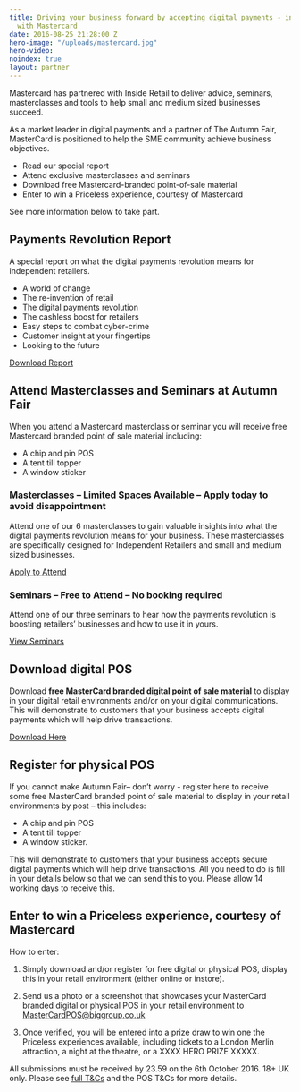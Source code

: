 ```yaml
---
title: Driving your business forward by accepting digital payments - in association
  with Mastercard
date: 2016-08-25 21:28:00 Z
hero-image: "/uploads/mastercard.jpg"
hero-video: 
noindex: true
layout: partner
---
```


Mastercard has partnered with Inside Retail to deliver advice, seminars, masterclasses and tools to help small and medium sized businesses succeed.

As a market leader in digital payments and a partner of The Autumn Fair, MasterCard is positioned to help the SME community achieve business objectives.

   * Read our special report
   * Attend exclusive masterclasses and seminars 
   * Download free Mastercard-branded point-of-sale material
   * Enter to win a Priceless experience, courtesy of Mastercard

   See more information below to take part.

## Payments Revolution Report

A special report on what the digital payments revolution means for independent retailers.

   * A world of change
   * The re-invention of retail
   * The digital payments revolution
   * The cashless boost for retailers
   * Easy steps to combat cyber-crime
   * Customer insight at your fingertips
   * Looking to the future

<a href="www.autumnfair.com/Content/Mastercard-Masterclasses" class="button">Download Report</a>

## Attend Masterclasses and Seminars at Autumn Fair

When you attend a Mastercard masterclass or seminar you will receive free Mastercard branded point of sale material including:

   * A chip and pin POS
   * A tent till topper
   * A window sticker

### Masterclasses – Limited Spaces Available – Apply today to avoid disappointment

Attend one of our 6 masterclasses to gain valuable insights into what the digital         payments revolution means for your business. These masterclasses are specifically designed for Independent Retailers and small and medium sized businesses.

<a href="http://www.autumnfair.com/Content/Mastercard-Masterclasses" class="button">Apply to Attend</a>

### Seminars – Free to Attend – No booking required

Attend one of our three seminars to hear how the payments revolution is boosting retailers’ businesses and how to use it in yours. 

<a href="http://www.autumnfair.com/Content/Mastercard-Seminars" class="button">View Seminars</a>

## Download digital POS

Download **free MasterCard branded digital point of sale material** to display in your digital retail environments and/or on your digital communications. This will demonstrate to customers that your business accepts digital payments which will help drive transactions.

<a href="http://www.autumnfair.com/Content/Mastercard-Masterclasses" class="button">Download Here</a>

## Register for physical POS

If you cannot make Autumn Fair– don’t worry - register here to receive some free MasterCard branded point of sale material to display in your retail environments by post – this includes: 

   * A chip and pin POS
   * A tent till topper 
   * A window sticker. 

This will demonstrate to customers that your business accepts secure digital payments which will help drive transactions. All you need to do is fill in your details below so that we can send this to you. Please allow 14 working days to receive this.

## Enter to win a Priceless experience, courtesy of Mastercard 

How to enter:

1. Simply download and/or register for free digital or physical POS, display this in your retail environment (either online or instore).

1. Send us a photo or a screenshot that showcases your MasterCard branded digital or physical POS in your retail environment to [MasterCardPOS@biggroup.co.uk](http://www.mastercardpos@biggroup.co.uk)

1. Once verified, you will be entered into a prize draw to win one the Priceless experiences available, including tickets to a London Merlin attraction, a night at the theatre, or a XXXX HERO PRIZE XXXXX. 

All submissions must be received by 23.59 on the 6th October 2016. 18+ UK only. Please see [full T&Cs](https://5773d42c0bf79d1b9f598394.preview.siteleaf.com/partner/terms-and-conditions/) and the POS T&Cs for more details.
